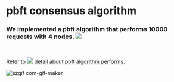 # pbft consensus algorithm

<h3>We implemented a pbft algorithm that performs 10000 requests with 4 nodes. <a href="https://www.youtube.com/watch?v=OruqYXaOID8"><img src="https://img.shields.io/badge/Go-00ADD8?style=flat-square&logo=Go&logoColor=white"/></a></h3>
<br>

<a href="https://www.youtube.com/watch?v=OruqYXaOID8"> Refer to <img src="https://img.shields.io/badge/Youtube-FF0000?style=flat-square&logo=YouTube&logoColor=white"/> detail about pbft algorithm performs. </a>
<br>


![ezgif com-gif-maker](https://user-images.githubusercontent.com/61136630/190052316-4e469bbf-9702-4681-9e3b-37444efb394e.gif)
